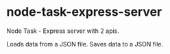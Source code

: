 # node-task-express-server

Node Task - Express server with 2 apis.

Loads data from a JSON file. Saves data to a JSON file.
